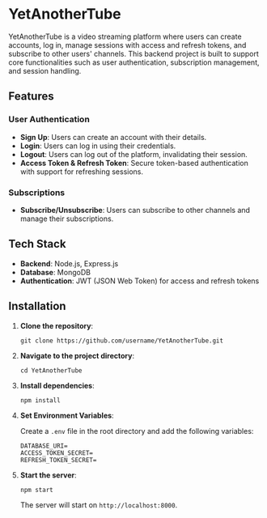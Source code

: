 
# YetAnotherTube

YetAnotherTube is a video streaming platform where users can create accounts, log in, manage sessions with access and refresh tokens, and subscribe to other users' channels. This backend project is built to support core functionalities such as user authentication, subscription management, and session handling.

## Features

### User Authentication

- **Sign Up**: Users can create an account with their details.
- **Login**: Users can log in using their credentials.
- **Logout**: Users can log out of the platform, invalidating their session.
- **Access Token & Refresh Token**: Secure token-based authentication with support for refreshing sessions.

### Subscriptions

- **Subscribe/Unsubscribe**: Users can subscribe to other channels and manage their subscriptions.

## Tech Stack

- **Backend**: Node.js, Express.js
- **Database**: MongoDB
- **Authentication**: JWT (JSON Web Token) for access and refresh tokens

## Installation

1. **Clone the repository**:

   ```
   git clone https://github.com/username/YetAnotherTube.git
   ```

2. **Navigate to the project directory**:

   ```
   cd YetAnotherTube
   ```

3. **Install dependencies**:

   ```
   npm install
   ```

4. **Set Environment Variables**:

   Create a `.env` file in the root directory and add the following variables:

   ```
   DATABASE_URI=
   ACCESS_TOKEN_SECRET=
   REFRESH_TOKEN_SECRET=
   ```

5. **Start the server**:

   ```
   npm start
   ```

   The server will start on `http://localhost:8000`.